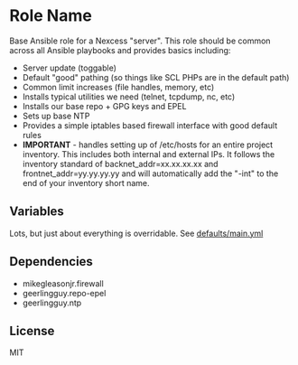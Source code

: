Role Name
=========

Base Ansible role for a Nexcess "server".  This role should be common across all Ansible playbooks and provides basics including:

- Server update (toggable)
- Default "good" pathing (so things like SCL PHPs are in the default path)
- Common limit increases (file handles, memory, etc)
- Installs typical utilities we need (telnet, tcpdump, nc, etc)
- Installs our base repo + GPG keys and EPEL
- Sets up base NTP
- Provides a simple iptables based firewall interface with good default rules
- **IMPORTANT** - handles setting up of /etc/hosts for an entire project inventory.  This includes both internal and external IPs.  It follows the inventory standard of backnet_addr=xx.xx.xx.xx and frontnet_addr=yy.yy.yy.yy and will automatically add the "-int" to the end of your inventory short name.

Variables
---------

Lots, but just about everything is overridable.  See [defaults/main.yml](https://github.com/clwells/ansible-role-server/blob/master/defaults/main.yml)

Dependencies
------------

- mikegleasonjr.firewall
- geerlingguy.repo-epel
- geerlingguy.ntp

License
-------

MIT
